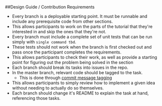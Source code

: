 ##Design Guide / Contribution Requirements
- Every branch is a deployable starting point.  It must be runnable and include any prerequisite code from other sections.  
 - This allows participants to work on the parts of the tutorial that they're interested in and skip the ones that they're not.
- Every branch must include a complete set of unit tests that can be run simply with `single command tbd`.  
 - These tests should not work when the branch is first checked out and pass once the participant completes the requirements.
 - This allows participants to check their work, as well as provide a starting point for figuring out the problem being solved in the section
- Each branch should break its tasks into issues in the repo.
 - In the master branch, relevant code should be tagged to the task.  
   - This is done through [commit message tagging](https://github.com/blog/957-introducing-issue-mentions)
 - This allows participants to simply review how to implement a given idea without needing to actually do so themselves.
 - Each branch should change it's README to explain the task at hand, referencing those tasks.
